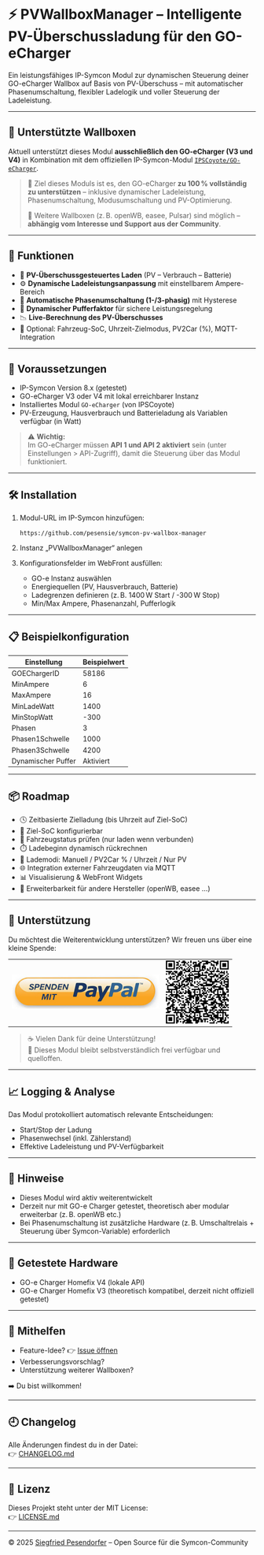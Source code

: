 # ⚡ PVWallboxManager – Intelligente PV-Überschussladung für den GO-eCharger

Ein leistungsfähiges IP-Symcon Modul zur dynamischen Steuerung deiner GO-eCharger Wallbox auf Basis von PV-Überschuss – mit automatischer Phasenumschaltung, flexibler Ladelogik und voller Steuerung der Ladeleistung.

---

## 🔧 Unterstützte Wallboxen

Aktuell unterstützt dieses Modul **ausschließlich den GO-eCharger (V3 und V4)** in Kombination mit dem offiziellen IP-Symcon-Modul [`IPSCoyote/GO-eCharger`](https://github.com/IPSCoyote/GO-eCharger).

> 🎯 Ziel dieses Moduls ist es, den GO-eCharger **zu 100 % vollständig zu unterstützen** – inklusive dynamischer Ladeleistung, Phasenumschaltung, Modusumschaltung und PV-Optimierung.
>
> 🔄 Weitere Wallboxen (z. B. openWB, easee, Pulsar) sind möglich – **abhängig vom Interesse und Support aus der Community**.

---

## 🚀 Funktionen

- 🔋 **PV-Überschussgesteuertes Laden** (PV – Verbrauch – Batterie)
- ⚙️ **Dynamische Ladeleistungsanpassung** mit einstellbarem Ampere-Bereich
- 🔁 **Automatische Phasenumschaltung (1-/3-phasig)** mit Hysterese
- 🧠 **Dynamischer Pufferfaktor** für sichere Leistungsregelung
- 📉 **Live-Berechnung des PV-Überschusses**
- 🧪 Optional: Fahrzeug-SoC, Uhrzeit-Zielmodus, PV2Car (%), MQTT-Integration

---

## 🧰 Voraussetzungen

- IP-Symcon Version 8.x (getestet)
- GO-eCharger V3 oder V4 mit lokal erreichbarer Instanz
- Installiertes Modul `GO-eCharger` (von IPSCoyote)
- PV-Erzeugung, Hausverbrauch und Batterieladung als Variablen verfügbar (in Watt)

> ⚠️ **Wichtig:**  
> Im GO-eCharger müssen **API 1 und API 2 aktiviert** sein (unter Einstellungen > API-Zugriff), damit die Steuerung über das Modul funktioniert.

---

## 🛠️ Installation

1. Modul-URL im IP-Symcon hinzufügen:
   ```
   https://github.com/pesensie/symcon-pv-wallbox-manager
   ```

2. Instanz „PVWallboxManager“ anlegen

3. Konfigurationsfelder im WebFront ausfüllen:
   - GO-e Instanz auswählen
   - Energiequellen (PV, Hausverbrauch, Batterie)
   - Ladegrenzen definieren (z. B. 1400 W Start / -300 W Stop)
   - Min/Max Ampere, Phasenanzahl, Pufferlogik

---

## 📋 Beispielkonfiguration

| Einstellung               | Beispielwert    |
|--------------------------|-----------------|
| GOEChargerID             | 58186           |
| MinAmpere                | 6               |
| MaxAmpere                | 16              |
| MinLadeWatt              | 1400            |
| MinStopWatt              | -300            |
| Phasen                   | 3               |
| Phasen1Schwelle          | 1000            |
| Phasen3Schwelle          | 4200            |
| Dynamischer Puffer       | Aktiviert       |

---

## 📦 Roadmap

- 🕓 Zeitbasierte Zielladung (bis Uhrzeit auf Ziel-SoC)
- 🔋 Ziel-SoC konfigurierbar
- 🚗 Fahrzeugstatus prüfen (nur laden wenn verbunden)
- ⏱️ Ladebeginn dynamisch rückrechnen
- 🧮 Lademodi: Manuell / PV2Car % / Uhrzeit / Nur PV
- 🌐 Integration externer Fahrzeugdaten via MQTT
- 📊 Visualisierung & WebFront Widgets
- 🔧 Erweiterbarkeit für andere Hersteller (openWB, easee …)

---

## 💖 Unterstützung

Du möchtest die Weiterentwicklung unterstützen? Wir freuen uns über eine kleine Spende:

<table>
  <tr>
    <td align="center">
      <a href="https://www.paypal.com/donate/?business=PR9P7V7RMFHFQ&no_recurring=0&item_name=Spende+als+Dankesch%C3%B6n+f%C3%BCr+die+Modulentwicklung+Symcon&currency_code=EUR" target="_blank" rel="noopener noreferrer">
        <img src="imgs/paypal_logo.png" alt="Spenden mit PayPal" style="max-width: 300px;">
      </a>
    </td>
    <td align="center">
      <a href="https://www.paypal.com/donate/?business=PR9P7V7RMFHFQ&no_recurring=0&item_name=Spende+als+Dankesch%C3%B6n+f%C3%BCr+die+Modulentwicklung+Symcon&currency_code=EUR" target="_blank" rel="noopener noreferrer">
        <img src="imgs/paypal_qr.png" alt="QR-Code zur PayPal-Spende" style="max-width: 200px;">
      </a>
    </td>
  </tr>
</table>

> ☕ Vielen Dank für deine Unterstützung!  
> 📜 Dieses Modul bleibt selbstverständlich frei verfügbar und quelloffen.

---

## 📈 Logging & Analyse

Das Modul protokolliert automatisch relevante Entscheidungen:

- Start/Stop der Ladung
- Phasenwechsel (inkl. Zählerstand)
- Effektive Ladeleistung und PV-Verfügbarkeit

---

## 🚧 Hinweise

- Dieses Modul wird aktiv weiterentwickelt
- Derzeit nur mit GO-e Charger getestet, theoretisch aber modular erweiterbar (z. B. openWB etc.)
- Bei Phasenumschaltung ist zusätzliche Hardware (z. B. Umschaltrelais + Steuerung über Symcon-Variable) erforderlich

---

## 🧪 Getestete Hardware

- GO-e Charger Homefix V4 (lokale API)
- GO-e Charger Homefix V3 (theoretisch kompatibel, derzeit nicht offiziell getestet)

---

## 👥 Mithelfen

- Feature-Idee? 👉 [Issue öffnen](https://github.com/pesensie/symcon-pv-wallbox-manager/issues)
- Verbesserungsvorschlag?  
- Unterstützung weiterer Wallboxen?

➡️ Du bist willkommen!

---

## 🕘 Changelog

Alle Änderungen findest du in der Datei:  
👉 [CHANGELOG.md](https://github.com/pesensie/symcon-pv-wallbox-manager/blob/main/CHANGELOG.md)

---

## 📄 Lizenz

Dieses Projekt steht unter der MIT License:  
👉 [LICENSE.md](https://github.com/pesensie/symcon-pv-wallbox-manager/blob/main/LICENSE.md)

---

© 2025 [Siegfried Pesendorfer](https://github.com/pesensie) – Open Source für die Symcon-Community
